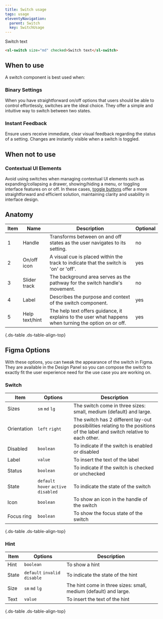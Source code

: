 ```yaml
---
title: Switch usage
tags: usage
eleventyNavigation:
  parent: Switch
  key: SwitchUsage
---
```

<section>

<div class="ds-example">
<sl-switch size="md" checked>Switch text</sl-switch>
</div>

<div class="ds-code">

```html
<sl-switch size="md" checked>Switch text</sl-switch>
```

</div>
</section>

<section>

## When to use
A switch component is best used when:

### Binary Settings
When you have straightforward on/off options that users should be able to control effortlessly, switches are the ideal choice. They offer a simple and intuitive way to switch between two states.

### Instant Feedback
Ensure users receive immediate, clear visual feedback regarding the status of a setting. Changes are instantly visible when a switch is toggled.

</section>

<section>

## When not to use

### Contextual UI Elements
Avoid using switches when managing contextual UI elements such as expanding/collapsing a drawer, showing/hiding a menu, or toggling interface features on or off. In these cases, [toggle buttons](/categories/components/toggle-button/) offer a more straightforward and efficient solution, maintaining clarity and usability in interface design.

</section>

<section>

## Anatomy

<div class="ds-table-wrapper">

|Item|Name| Description | Optional|
|-|-|-|-|
|1|Handle	|Transforms between on and off states as the user navigates to its setting.|no|
|2|On/off icon	|A visual cue is placed within the track to indicate that the switch is 'on' or 'off'.	|yes|
|3|Slider track	|The background area serves as the pathway for the switch handle's movement. |no|
|4|Label	|Describes the purpose and context of the switch component. |yes|
|5|Help text/hint	|The help text offers guidance, it explains to the user what happens when turning the option on or off. |yes|

{.ds-table .ds-table-align-top}

</div>

</section>

<section>

## Figma Options

With these options, you can tweak the appearance of the switch in Figma. They are available in the Design Panel so you can compose the switch to exactly fit the user experience need for the use case you are working on.

<div class="ds-table-wrapper">
  
### Switch

|Item|Options|Description|
|-|-|-|
|Sizes|`sm` `md` `lg`|The switch come in three sizes: small, medium (default) and large. |
|Orientation |`left` `right`|The switch has 2 different lay-out possibilities relating to the positions of the label and switch relative to each other.|
|Disabled|`boolean`|To indicate if the switch is enabled or disabled|
|Label|`value`|To insert the text of the label|
|Status|`boolean`|To indicate if the switch is checked or unchecked|
|State|`default` `hover` `active` `disabled` |To indicate the state of the switch|
|Icon|`boolean`|To show an icon in the handle of the switch|
|Focus ring|`boolean`|To show the focus state of the switch|

{.ds-table .ds-table-align-top}

</div>

<div class="ds-table-wrapper">
  
### Hint

|Item|Options|Description|
|-|-|-|
|Hint|`boolean`|To show a hint|
|State|`default` `invalid` `disable`|To indicate the state of the hint|
|Size|`sm` `md` `lg`|The hint come in three sizes: small, medium (default) and large.|
|Text|`value`|To insert the text of the hint|


{.ds-table .ds-table-align-top}

</div>

</section>
